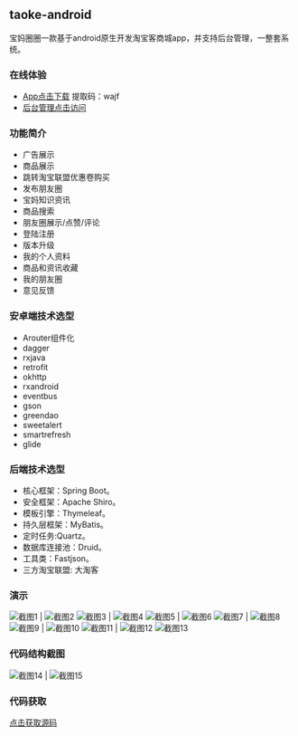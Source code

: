 ## taoke-android
   宝妈圈圈一款基于android原生开发淘宝客商城app，并支持后台管理，一整套系统。

### 在线体验
   * [App点击下载](https://pan.baidu.com/s/1Zt9wC17OqkgeTJExsKeR5A)  提取码：wajf
   * [后台管理点击访问](http://demo.yuan988.cn:8080/login)


### 功能简介
   * 广告展示
   * 商品展示
   * 跳转淘宝联盟优惠卷购买
   * 发布朋友圈
   * 宝妈知识资讯
   * 商品搜索
   * 朋友圈展示/点赞/评论
   * 登陆注册
   * 版本升级
   * 我的个人资料
   * 商品和资讯收藏
   * 我的朋友圈
   * 意见反馈

### 安卓端技术选型
   * Arouter组件化
   * dagger
   * rxjava
   * retrofit
   * okhttp
   * rxandroid
   * eventbus
   * gson
   * greendao
   * sweetalert
   * smartrefresh
   * glide

### 后端技术选型
   * 核心框架：Spring Boot。
   * 安全框架：Apache Shiro。
   * 模板引擎：Thymeleaf。
   * 持久层框架：MyBatis。
   * 定时任务:Quartz。
   * 数据库连接池：Druid。
   * 工具类：Fastjson。
   * 三方淘宝联盟: 大淘客

### 演示

![截图1](http://cdn.yuan988.cn/A1101ECE21BEC99710CB6662AE81F5A0.jpg) | ![截图2](http://cdn.yuan988.cn/FDEA0C9B160635B85069B00C2B12AB1E.jpg)
![截图3](http://cdn.yuan988.cn/AC050D6B43AA5A97EE2626BF10870FCD.jpg) | ![截图4](http://cdn.yuan988.cn/CEE41C7AEE6E945B063F3AE1A7DFA5FC.jpg)
![截图5](http://cdn.yuan988.cn/691B5FB33499CB4C1A26A33A84834B47.jpg) | ![截图6](http://cdn.yuan988.cn/071C660D5DD427D7F6F15FD51F8538BA.jpg)
![截图7](http://cdn.yuan988.cn/D9138BB7A7C3CC4E7E75F17A2BA98DA3.jpg) | ![截图8](http://cdn.yuan988.cn/2401B2C972FC37CA675A2DD1466EB88C.jpg)
![截图9](http://cdn.yuan988.cn/776AFE2632968ED009978E8C43073951.jpg) | ![截图10](http://cdn.yuan988.cn/F5ED098BEEB6EA38A8D0BD202C16DC7C.jpg)
![截图11](http://cdn.yuan988.cn/CADE34AD9B78BF4E41EC55927E8A51EF.jpg) | ![截图12](http://cdn.yuan988.cn/856D15B0E13C6C4AAB9EB01F1408AFFC.jpg)
![截图13](http://cdn.yuan988.cn/B1082273403C8C6F76DCB66CEA19591F.png) 


### 代码结构截图

![截图14](http://cdn.yuan988.cn/63BFBE3D30CD91E4A5D80847E70D53B8.png) | ![截图15](http://cdn.yuan988.cn/1E2D09E1C15F45D10D6D3E94301C97B4.png)


### 代码获取

[点击获取源码](http://bs.yuan988.cn/93.html)


